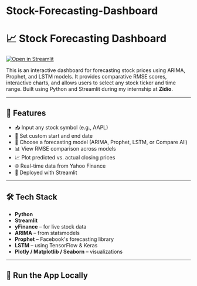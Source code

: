 # Stock-Forecasting-Dashboard
# 📈 Stock Forecasting Dashboard

[![Open in Streamlit](https://static.streamlit.io/badges/streamlit_badge_black_white.svg)](https://your-app-url.streamlit.app)

This is an interactive dashboard for forecasting stock prices using ARIMA, Prophet, and LSTM models. It provides comparative RMSE scores, interactive charts, and allows users to select any stock ticker and time range. Built using Python and Streamlit during my internship at **Zidio**.

---

## 📌 Features

- 📥 Input any stock symbol (e.g., AAPL)
- 📅 Set custom start and end date
- 🔮 Choose a forecasting model (ARIMA, Prophet, LSTM, or Compare All)
- 📊 View RMSE comparison across models
- 📈 Plot predicted vs. actual closing prices
- 🌐 Real-time data from Yahoo Finance
- 📂 Deployed with Streamlit

---

## 🛠 Tech Stack

- **Python**
- **Streamlit**
- **yFinance** – for live stock data
- **ARIMA** – from statsmodels
- **Prophet** – Facebook's forecasting library
- **LSTM** – using TensorFlow & Keras
- **Plotly / Matplotlib / Seaborn** – visualizations

---

## 🚀 Run the App Locally


